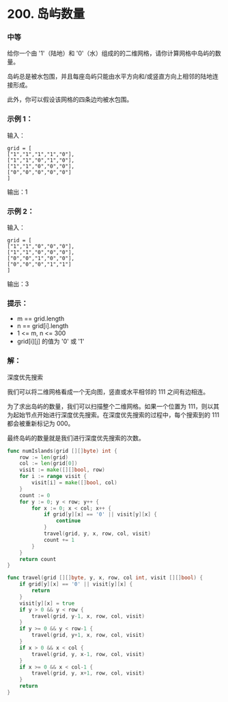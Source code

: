 # 200. 岛屿数量

### 中等

给你一个由 '1'（陆地）和 '0'（水）组成的的二维网格，请你计算网格中岛屿的数量。

岛屿总是被水包围，并且每座岛屿只能由水平方向和/或竖直方向上相邻的陆地连接形成。

此外，你可以假设该网格的四条边均被水包围。

### 示例 1：

输入：

    grid = [
    ["1","1","1","1","0"],
    ["1","1","0","1","0"],
    ["1","1","0","0","0"],
    ["0","0","0","0","0"]
    ]

输出：1

### 示例 2：

输入：

    grid = [
    ["1","1","0","0","0"],
    ["1","1","0","0","0"],
    ["0","0","1","0","0"],
    ["0","0","0","1","1"]
    ]

输出：3
 
### 提示：
- m == grid.length
- n == grid[i].length
- 1 <= m, n <= 300
- grid[i][j] 的值为 '0' 或 '1'

### 解：

深度优先搜索

我们可以将二维网格看成一个无向图，竖直或水平相邻的 111 之间有边相连。

为了求出岛屿的数量，我们可以扫描整个二维网格。如果一个位置为 111，则以其为起始节点开始进行深度优先搜索。在深度优先搜索的过程中，每个搜索到的 111 都会被重新标记为 000。

最终岛屿的数量就是我们进行深度优先搜索的次数。

```go
func numIslands(grid [][]byte) int {
	row := len(grid)
	col := len(grid[0])
	visit := make([][]bool, row)
	for i := range visit {
		visit[i] = make([]bool, col)
	}
	count := 0
	for y := 0; y < row; y++ {
		for x := 0; x < col; x++ {
			if grid[y][x] == '0' || visit[y][x] {
				continue
			}
			travel(grid, y, x, row, col, visit)
			count += 1
		}
	}
	return count
}

func travel(grid [][]byte, y, x, row, col int, visit [][]bool) {
	if grid[y][x] == '0' || visit[y][x] {
		return
	}
	visit[y][x] = true
	if y > 0 && y < row {
		travel(grid, y-1, x, row, col, visit)
	}
	if y >= 0 && y < row-1 {
		travel(grid, y+1, x, row, col, visit)
	}
	if x > 0 && x < col {
		travel(grid, y, x-1, row, col, visit)
	}
	if x >= 0 && x < col-1 {
		travel(grid, y, x+1, row, col, visit)
	}
	return
}
```